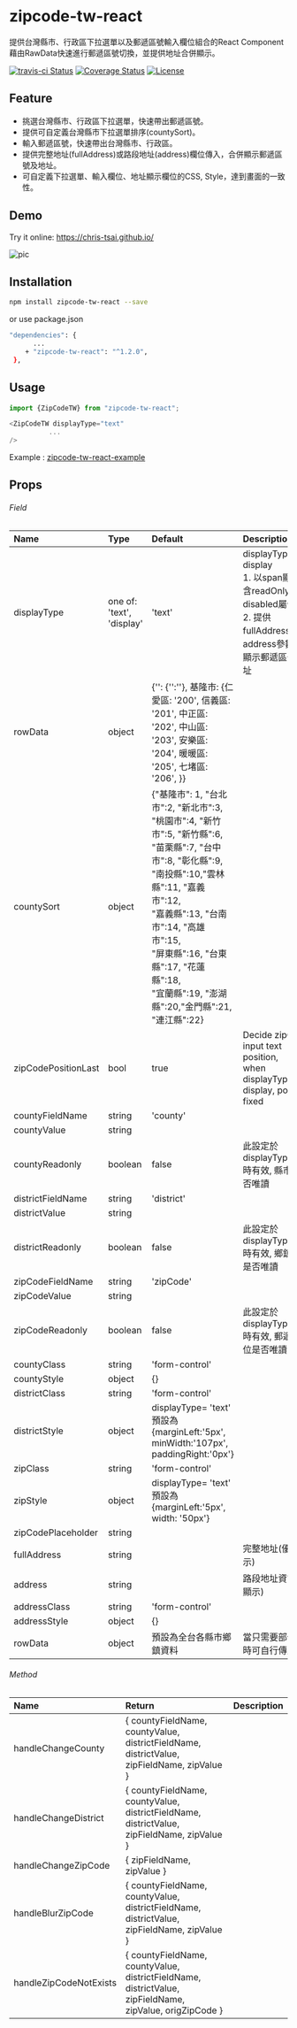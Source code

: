 # zipcode-tw-react
提供台灣縣市、行政區下拉選單以及郵遞區號輸入欄位組合的React Component  
藉由RawData快速進行郵遞區號切換，並提供地址合併顯示。

[![travis-ci Status](https://travis-ci.org/Chris-Tsai/zipcode-tw-react.svg?branch=master)](https://travis-ci.org/Chris-Tsai/zipcode-tw-react.svg?branch=master)
[![Coverage Status](https://coveralls.io/repos/github/Chris-Tsai/zipcode-tw-react/badge.svg?branch=master&service=github)](https://coveralls.io/github/Chris-Tsai/zipcode-tw-react?branch=master)
[![License](https://img.shields.io/github/license/mashape/apistatus.svg)](https://github.com/Chris-Tsai/zipcode-tw-react/blob/master/LICENSE)


## Feature
 - 挑選台灣縣市、行政區下拉選單，快速帶出郵遞區號。
 - 提供可自定義台灣縣市下拉選單排序(countySort)。
 - 輸入郵遞區號，快速帶出台灣縣市、行政區。
 - 提供完整地址(fullAddress)或路段地址(address)欄位傳入，合併顯示郵遞區號及地址。
 - 可自定義下拉選單、輸入欄位、地址顯示欄位的CSS, Style，達到畫面的一致性。


## Demo
Try it online: https://chris-tsai.github.io/

![pic](demo.png)

## Installation

```bash
npm install zipcode-tw-react --save
```
or use package.json

```bash
"dependencies": {
      ...
    + "zipcode-tw-react": "^1.2.0",
 },
```

## Usage

```javascript
import {ZipCodeTW} from "zipcode-tw-react";

<ZipCodeTW displayType="text"
          ...
/>
```
Example : [zipcode-tw-react-example](https://github.com/Chris-Tsai/zipcode-tw-react/tree/master/_example) 

## Props

###### Field

 Name | Type | Default | Description
:--- | :--- | :--- | :---
displayType| one of: 'text', 'display' | 'text' | displayType= display<br/>1. 以span顯示且包含readOnly & disabled屬性<br/>2. 提供fullAddress、address參數合併顯示郵遞區號及地址
rowData| object | {'': {'':''}, 基隆市: {仁愛區: '200', 信義區: '201', 中正區: '202', 中山區: '203', 安樂區: '204', 暖暖區: '205', 七堵區: '206', }}|
countySort| object | {"基隆市": 1, "台北市":2, "新北市":3, <br/>"桃園市":4, "新竹市":5, "新竹縣":6,<br/> "苗栗縣":7, "台中市":8, "彰化縣":9,<br/> "南投縣":10,"雲林縣":11, "嘉義市":12,<br/> "嘉義縣":13, "台南市":14, "高雄市":15,<br/> "屏東縣":16, "台東縣":17, "花蓮縣":18,<br/> "宜蘭縣":19, "澎湖縣":20,"金門縣":21,<br/> "連江縣":22}|
zipCodePositionLast| bool | true| Decide zipCode input text position, <br/>when displayType= display, position is fixed 
countyFieldName | string |'county' |
countyValue | string | |
countyReadonly | boolean | false | 此設定於 displayType='text' 時有效, 縣市欄位是否唯讀
districtFieldName | string |'district' |
districtValue | string | |
districtReadonly | boolean | false | 此設定於 displayType='text' 時有效, 鄉鎮區欄位是否唯讀
zipCodeFieldName | string |'zipCode' |
zipCodeValue | string | |
zipCodeReadonly | boolean | false | 此設定於 displayType='text' 時有效, 郵遞區號欄位是否唯讀
countyClass | string |'form-control' |
countyStyle | object | {} |
districtClass | string |'form-control' |
districtStyle | object | displayType= 'text'<br/>預設為 {marginLeft:'5px', minWidth:'107px', paddingRight:'0px'} |
zipClass | string | 'form-control'|
zipStyle | object | displayType= 'text'<br/>預設為 {marginLeft:'5px', width: '50px'}|
zipCodePlaceholder | string | |
fullAddress | string | | 完整地址(優化顯示)
address | string | | 路段地址資訊(優化顯示)
addressClass | string | 'form-control'|
addressStyle | object | {} |
rowData | object | 預設為全台各縣市鄉鎮資料 | 當只需要部份資料時可自行傳入

###### Method

 Name | Return | Description
 :---  | :--- | :--- 
 handleChangeCounty | { countyFieldName, countyValue, <br/>districtFieldName, districtValue, <br/>zipFieldName, zipValue }
 handleChangeDistrict | { countyFieldName, countyValue, <br/>districtFieldName, districtValue, <br/>zipFieldName, zipValue }
 handleChangeZipCode | { zipFieldName, zipValue }
 handleBlurZipCode | { countyFieldName, countyValue, <br/>districtFieldName, districtValue, <br/>zipFieldName, zipValue }
 handleZipCodeNotExists | { countyFieldName, countyValue, <br/>districtFieldName, districtValue, <br/>zipFieldName, zipValue, origZipCode }

<!--
## Stargazers over time
[![Stargazers over time](https://starcharts.herokuapp.com/Chris-Tsai/zipcode-tw-react.svg)](https://starcharts.herokuapp.com/Chris-Tsai/zipcode-tw-react)
-->
